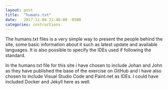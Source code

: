 ```yaml
---
layout: post
title:  "humans.txt"
date:   2017-11-04 21:46:00 -0500
categories: instructions
---
```

The humans.txt files is a very simple way to present the people behind the site, some basic information about it such as latest update and available languages. It is also possible to specify the IDEs used if following the standard.

In the humans.txt file for this site i have chosen to include Johan and John as they have published the base of the exercise on GitHub and i have also chosen to include Visual Studio Code and Paint.net as IDEs. I could have included Docker and Jekyll here as well.